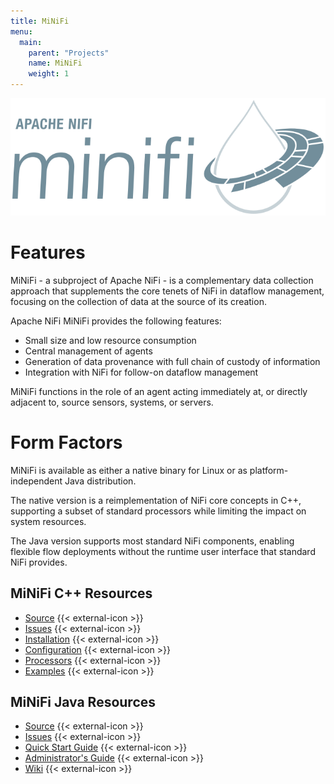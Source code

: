 ```yaml
---
title: MiNiFi
menu:
  main:
    parent: "Projects"
    name: MiNiFi
    weight: 1
---
```


<div class="uk-column-1-3@l">
  <img id="minifi-logo" src="/images/minifi-logo.svg" alt="MiNiFi logo">
</div>

# Features

MiNiFi - a subproject of Apache NiFi - is a complementary data collection approach that supplements the core tenets of
NiFi in dataflow management, focusing on the collection of data at the source of its creation.

Apache NiFi MiNiFi provides the following features:

- Small size and low resource consumption
- Central management of agents
- Generation of data provenance with full chain of custody of information
- Integration with NiFi for follow-on dataflow management

MiNiFi functions in the role of an agent acting immediately at, or directly adjacent to, source sensors, systems, or
servers.

# Form Factors

MiNiFi is available as either a native binary for Linux or as platform-independent Java distribution.

The native version is a reimplementation of NiFi core concepts in C++, supporting a subset of standard processors while
limiting the impact on system resources.

The Java version supports most standard NiFi components, enabling flexible flow deployments without the runtime user
interface that standard NiFi provides.

## MiNiFi C++ Resources

- [Source](https://github.com/apache/nifi-minifi-cpp) {{< external-icon >}}
- [Issues](https://issues.apache.org/jira/projects/MINIFICPP/) {{< external-icon >}}
- [Installation](https://github.com/apache/nifi-minifi-cpp?tab=readme-ov-file#installing-as-a-service) {{< external-icon >}}
- [Configuration](https://github.com/apache/nifi-minifi-cpp/blob/main/CONFIGURE.md) {{< external-icon >}}
- [Processors](https://github.com/apache/nifi-minifi-cpp/blob/main/PROCESSORS.md) {{< external-icon >}}
- [Examples](https://github.com/apache/nifi-minifi-cpp/blob/main/examples/README.md) {{< external-icon >}}

## MiNiFi Java Resources

- [Source](https://github.com/apache/nifi/tree/main/minifi) {{< external-icon >}}
- [Issues](https://issues.apache.org/jira/projects/NIFI/) {{< external-icon >}}
- [Quick Start Guide](https://github.com/apache/nifi/blob/main/minifi/minifi-docs/src/main/markdown/minifi-java-agent-quick-start.md) {{< external-icon >}}
- [Administrator's Guide](https://github.com/apache/nifi/blob/main/minifi/minifi-docs/src/main/markdown/System_Admin_Guide.md) {{< external-icon >}}
- [Wiki](https://cwiki.apache.org/confluence/display/MiNiFi) {{< external-icon >}}
